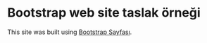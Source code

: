 # Bootstrap web site taslak örneği
This site was built using [Bootstrap Sayfası](https://getbootstrap.com).
